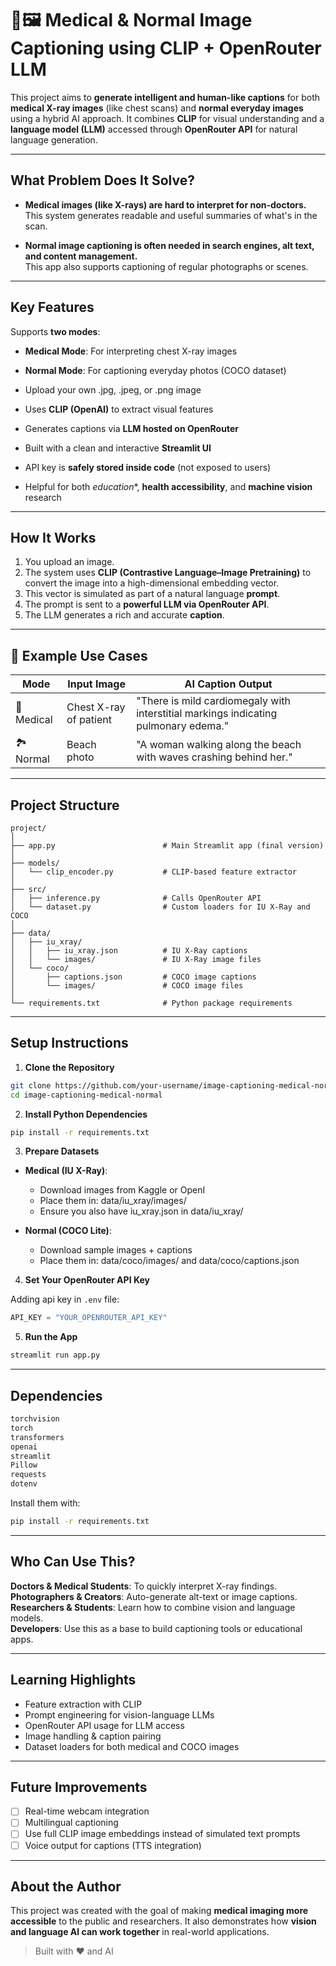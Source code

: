 # 🧠🖼 Medical & Normal Image Captioning using CLIP + OpenRouter LLM

This project aims to **generate intelligent and human-like captions** for both **medical X-ray images** (like chest scans) and **normal everyday images** using a hybrid AI approach. It combines **CLIP** for visual understanding and a **language model (LLM)** accessed through **OpenRouter API** for natural language generation.

---

## What Problem Does It Solve?

- **Medical images (like X-rays) are hard to interpret for non-doctors.**  
  This system generates readable and useful summaries of what's in the scan.

- **Normal image captioning is often needed in search engines, alt text, and content management.**  
  This app also supports captioning of regular photographs or scenes.

---

## Key Features

Supports **two modes**:
- **Medical Mode**: For interpreting chest X-ray images
- **Normal Mode**: For captioning everyday photos (COCO dataset)

- Upload your own .jpg, .jpeg, or .png image  
- Uses **CLIP (OpenAI)** to extract visual features  
- Generates captions via **LLM hosted on OpenRouter**  
- Built with a clean and interactive **Streamlit UI**  
- API key is **safely stored inside code** (not exposed to users)  
- Helpful for both *education**, **health accessibility**, and **machine vision** research  

---

## How It Works

1. You upload an image.
2. The system uses **CLIP (Contrastive Language–Image Pretraining)** to convert the image into a high-dimensional embedding vector.
3. This vector is simulated as part of a natural language **prompt**.
4. The prompt is sent to a **powerful LLM via OpenRouter API**.
5. The LLM generates a rich and accurate **caption**.

---

## 🧾 Example Use Cases

| Mode         | Input Image             | AI Caption Output |
|--------------|--------------------------|--------------------|
| 🏥 Medical   | Chest X-ray of patient   | "There is mild cardiomegaly with interstitial markings indicating pulmonary edema." |
| 🏞 Normal    | Beach photo              | "A woman walking along the beach with waves crashing behind her." |

---

## Project Structure

```
project/
│
├── app.py                        # Main Streamlit app (final version)
│
├── models/
│   └── clip_encoder.py           # CLIP-based feature extractor
│
├── src/
│   ├── inference.py              # Calls OpenRouter API
│   └── dataset.py                # Custom loaders for IU X-Ray and COCO
│
├── data/
│   ├── iu_xray/
│   │   ├── iu_xray.json          # IU X-Ray captions
│   │   └── images/               # IU X-Ray image files
│   └── coco/
│       ├── captions.json         # COCO image captions
│       └── images/               # COCO image files
│
└── requirements.txt              # Python package requirements
```

---

## Setup Instructions

1. **Clone the Repository**

```bash
git clone https://github.com/your-username/image-captioning-medical-normal.git
cd image-captioning-medical-normal
```

2. **Install Python Dependencies**

```bash
pip install -r requirements.txt
```

3. **Prepare Datasets**

- **Medical (IU X-Ray)**:
  - Download images from Kaggle or OpenI
  - Place them in: data/iu_xray/images/
  - Ensure you also have iu_xray.json in data/iu_xray/

- **Normal (COCO Lite)**:
  - Download sample images + captions
  - Place them in: data/coco/images/ and data/coco/captions.json

4. **Set Your OpenRouter API Key**

Adding api key in `.env` file:

```python
API_KEY = "YOUR_OPENROUTER_API_KEY"
```

5. **Run the App**

```bash
streamlit run app.py
```

---

## Dependencies

```txt
torchvision
torch
transformers
openai
streamlit
Pillow
requests
dotenv
```

Install them with:

```bash
pip install -r requirements.txt
```

---

## Who Can Use This?

**Doctors & Medical Students**: To quickly interpret X-ray findings.  
**Photographers & Creators**: Auto-generate alt-text or image captions.  
**Researchers & Students**: Learn how to combine vision and language models.  
**Developers**: Use this as a base to build captioning tools or educational apps.

---

## Learning Highlights

- Feature extraction with CLIP
- Prompt engineering for vision-language LLMs
- OpenRouter API usage for LLM access
- Image handling & caption pairing
- Dataset loaders for both medical and COCO images

---

## Future Improvements

- [ ] Real-time webcam integration  
- [ ] Multilingual captioning  
- [ ] Use full CLIP image embeddings instead of simulated text prompts  
- [ ] Voice output for captions (TTS integration)

---

## About the Author

This project was created with the goal of making **medical imaging more accessible** to the public and researchers. It also demonstrates how **vision and language AI can work together** in real-world applications.

> Built with ❤ and AI
